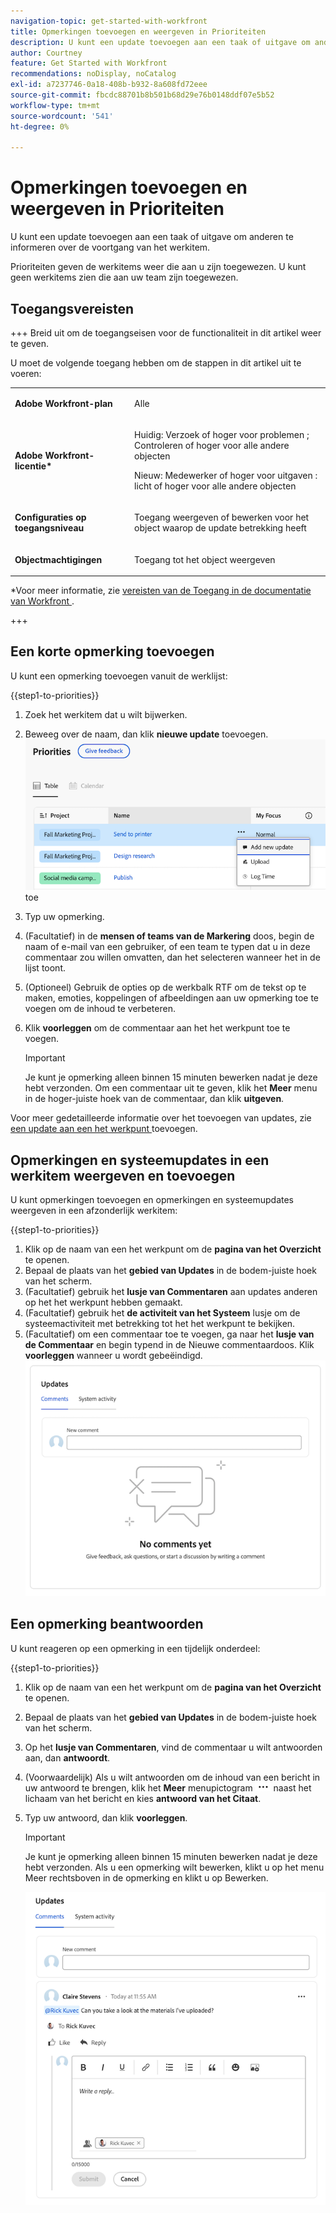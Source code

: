 ```yaml
---
navigation-topic: get-started-with-workfront
title: Opmerkingen toevoegen en weergeven in Prioriteiten
description: U kunt een update toevoegen aan een taak of uitgave om anderen te informeren over de voortgang van het werkitem.
author: Courtney
feature: Get Started with Workfront
recommendations: noDisplay, noCatalog
exl-id: a7237746-0a18-408b-b932-8a608fd72eee
source-git-commit: fbcdc88701b8b501b68d29e76b0148ddf07e5b52
workflow-type: tm+mt
source-wordcount: '541'
ht-degree: 0%

---
```


# Opmerkingen toevoegen en weergeven in Prioriteiten

U kunt een update toevoegen aan een taak of uitgave om anderen te informeren over de voortgang van het werkitem.

Prioriteiten geven de werkitems weer die aan u zijn toegewezen. U kunt geen werkitems zien die aan uw team zijn toegewezen.

## Toegangsvereisten

+++ Breid uit om de toegangseisen voor de functionaliteit in dit artikel weer te geven.

U moet de volgende toegang hebben om de stappen in dit artikel uit te voeren:

<table style="table-layout:auto"> 
 <col> 
 </col> 
 <col> 
 </col> 
 <tbody> 
  <tr> 
   <td role="rowheader"><strong>Adobe Workfront-plan</strong></td> 
   <td> <p>Alle</p> </td> 
  </tr> 
  <tr> 
   <td role="rowheader"><strong>Adobe Workfront-licentie*</strong></td> 
   <td> 
   <p>Huidig: Verzoek of hoger voor problemen <!--and documents-->; Controleren of hoger voor alle andere objecten</p>
   <p>Nieuw: Medewerker of hoger voor uitgaven <!--and documents-->: licht of hoger voor alle andere objecten</p> 
   </td> 
  </tr> 
  <tr> 
   <td role="rowheader"><strong>Configuraties op toegangsniveau</strong></td> 
   <td> <p>Toegang weergeven of bewerken voor het object waarop de update betrekking heeft</p></td> 
  </tr> 
  <tr> 
   <td role="rowheader"><strong>Objectmachtigingen</strong></td> 
   <td> <p>Toegang tot het object weergeven</p></td> 
  </tr> 
 </tbody> 
</table>

*Voor meer informatie, zie [ vereisten van de Toegang in de documentatie van Workfront ](/help/quicksilver/administration-and-setup/add-users/access-levels-and-object-permissions/access-level-requirements-in-documentation.md).

+++


## Een korte opmerking toevoegen

U kunt een opmerking toevoegen vanuit de werklijst:

{{step1-to-priorities}}

1. Zoek het werkitem dat u wilt bijwerken.
1. Beweeg over de naam, dan klik **nieuwe update** toevoegen.
   ![ voeg nieuwe update ](assets/add-update.png) toe
   <!--new screen for prod ![Update](assets/update-log-upload.png)-->
1. Typ uw opmerking.
1. (Facultatief) in de **mensen of teams van de Markering** doos, begin de naam of e-mail van een gebruiker, of een team te typen dat u in deze commentaar zou willen omvatten, dan het selecteren wanneer het in de lijst toont.
1. (Optioneel) Gebruik de opties op de werkbalk RTF om de tekst op te maken, emoties, koppelingen of afbeeldingen aan uw opmerking toe te voegen om de inhoud te verbeteren.
1. Klik **voorleggen** om de commentaar aan het het werkpunt toe te voegen.

   >[!IMPORTANT]
   >
   >Je kunt je opmerking alleen binnen 15 minuten bewerken nadat je deze hebt verzonden. Om een commentaar uit te geven, klik het **Meer** menu in de hoger-juiste hoek van de commentaar, dan klik **uitgeven**.

Voor meer gedetailleerde informatie over het toevoegen van updates, zie [ een update aan een het werkpunt ](/help/quicksilver/workfront-basics/updating-work-items-and-viewing-updates/update-work.md) toevoegen.

## Opmerkingen en systeemupdates in een werkitem weergeven en toevoegen

U kunt opmerkingen toevoegen en opmerkingen en systeemupdates weergeven in een afzonderlijk werkitem:

{{step1-to-priorities}}

1. Klik op de naam van een het werkpunt om de **pagina van het Overzicht** te openen.
1. Bepaal de plaats van het **gebied van Updates** in de bodem-juiste hoek van het scherm.
1. (Facultatief) gebruik het **lusje van Commentaren** aan updates anderen op het het werkpunt hebben gemaakt.
1. (Facultatief) gebruik het **de activiteit van het Systeem** lusje om de systeemactiviteit met betrekking tot het het werkpunt te bekijken.
1. (Facultatief) om een commentaar toe te voegen, ga naar het **lusje van de Commentaar** en begin typend in de Nieuwe commentaardoos. Klik **voorleggen** wanneer u wordt gebeëindigd.
   ![ gebied van Updates ](assets/updates-area-in-overview.png)

## Een opmerking beantwoorden

U kunt reageren op een opmerking in een tijdelijk onderdeel:

{{step1-to-priorities}}

1. Klik op de naam van een het werkpunt om de **pagina van het Overzicht** te openen.
1. Bepaal de plaats van het **gebied van Updates** in de bodem-juiste hoek van het scherm.
1. Op het **lusje van Commentaren**, vind de commentaar u wilt antwoorden aan, dan **antwoordt**.
1. (Voorwaardelijk) Als u wilt antwoorden om de inhoud van een bericht in uw antwoord te brengen, klik het **Meer** menupictogram ![ Meer menu ](assets/more-icon.png) naast het lichaam van het bericht en kies **antwoord van het Citaat**.

1. Typ uw antwoord, dan klik **voorleggen**.

   >[!IMPORTANT]
   >
   >Je kunt je opmerking alleen binnen 15 minuten bewerken nadat je deze hebt verzonden. Als u een opmerking wilt bewerken, klikt u op het menu Meer rechtsboven in de opmerking en klikt u op Bewerken.

   ![ Antwoord aan commentaar ](assets/reply-to-comment.png)
